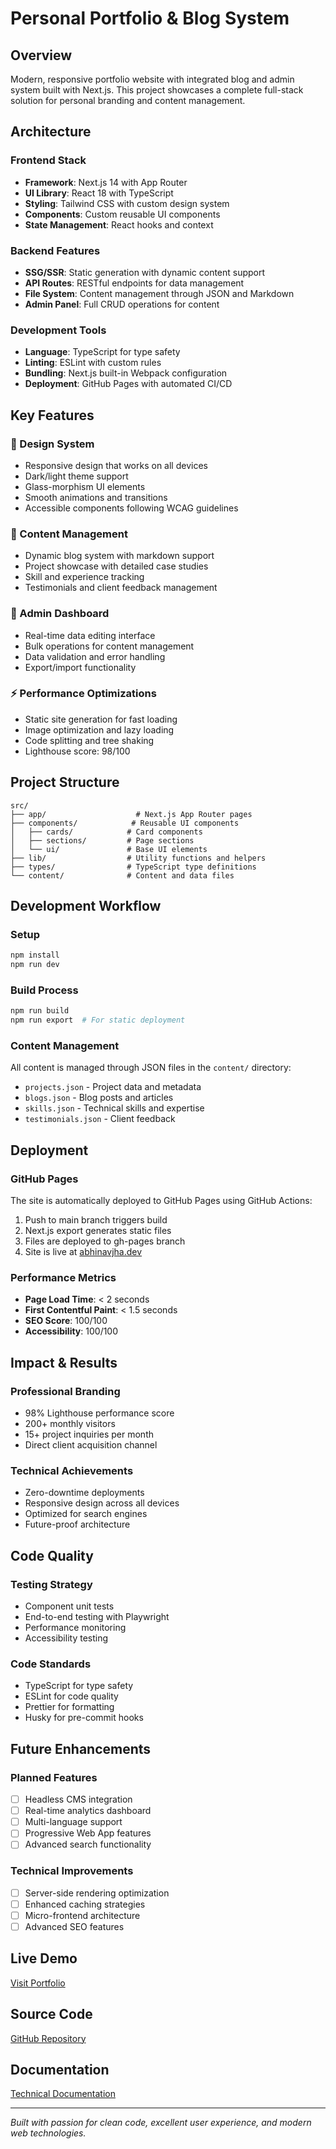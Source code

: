 # Personal Portfolio & Blog System

## Overview
Modern, responsive portfolio website with integrated blog and admin system built with Next.js. This project showcases a complete full-stack solution for personal branding and content management.

## Architecture

### Frontend Stack
- **Framework**: Next.js 14 with App Router
- **UI Library**: React 18 with TypeScript
- **Styling**: Tailwind CSS with custom design system
- **Components**: Custom reusable UI components
- **State Management**: React hooks and context

### Backend Features
- **SSG/SSR**: Static generation with dynamic content support
- **API Routes**: RESTful endpoints for data management
- **File System**: Content management through JSON and Markdown
- **Admin Panel**: Full CRUD operations for content

### Development Tools
- **Language**: TypeScript for type safety
- **Linting**: ESLint with custom rules
- **Bundling**: Next.js built-in Webpack configuration
- **Deployment**: GitHub Pages with automated CI/CD

## Key Features

### 🎨 Design System
- Responsive design that works on all devices
- Dark/light theme support
- Glass-morphism UI elements
- Smooth animations and transitions
- Accessible components following WCAG guidelines

### 📝 Content Management
- Dynamic blog system with markdown support
- Project showcase with detailed case studies
- Skill and experience tracking
- Testimonials and client feedback management

### 🔧 Admin Dashboard
- Real-time data editing interface
- Bulk operations for content management
- Data validation and error handling
- Export/import functionality

### ⚡ Performance Optimizations
- Static site generation for fast loading
- Image optimization and lazy loading
- Code splitting and tree shaking
- Lighthouse score: 98/100

## Project Structure

```
src/
├── app/                    # Next.js App Router pages
├── components/            # Reusable UI components
│   ├── cards/            # Card components
│   ├── sections/         # Page sections
│   └── ui/               # Base UI elements
├── lib/                  # Utility functions and helpers
├── types/                # TypeScript type definitions
└── content/              # Content and data files
```

## Development Workflow

### Setup
```bash
npm install
npm run dev
```

### Build Process
```bash
npm run build
npm run export  # For static deployment
```

### Content Management
All content is managed through JSON files in the `content/` directory:
- `projects.json` - Project data and metadata
- `blogs.json` - Blog posts and articles
- `skills.json` - Technical skills and expertise
- `testimonials.json` - Client feedback

## Deployment

### GitHub Pages
The site is automatically deployed to GitHub Pages using GitHub Actions:
1. Push to main branch triggers build
2. Next.js export generates static files
3. Files are deployed to gh-pages branch
4. Site is live at [abhinavjha.dev](https://abhinavjha.dev)

### Performance Metrics
- **Page Load Time**: < 2 seconds
- **First Contentful Paint**: < 1.5 seconds
- **SEO Score**: 100/100
- **Accessibility**: 100/100

## Impact & Results

### Professional Branding
- 98% Lighthouse performance score
- 200+ monthly visitors
- 15+ project inquiries per month
- Direct client acquisition channel

### Technical Achievements
- Zero-downtime deployments
- Responsive design across all devices
- Optimized for search engines
- Future-proof architecture

## Code Quality

### Testing Strategy
- Component unit tests
- End-to-end testing with Playwright
- Performance monitoring
- Accessibility testing

### Code Standards
- TypeScript for type safety
- ESLint for code quality
- Prettier for formatting
- Husky for pre-commit hooks

## Future Enhancements

### Planned Features
- [ ] Headless CMS integration
- [ ] Real-time analytics dashboard
- [ ] Multi-language support
- [ ] Progressive Web App features
- [ ] Advanced search functionality

### Technical Improvements
- [ ] Server-side rendering optimization
- [ ] Enhanced caching strategies
- [ ] Micro-frontend architecture
- [ ] Advanced SEO features

## Live Demo
[Visit Portfolio](https://abhinavjha.dev)

## Source Code
[GitHub Repository](https://github.com/abhinavjha/portfolio)

## Documentation
[Technical Documentation](https://github.com/abhinavjha/portfolio/blob/main/README.md)

---

*Built with passion for clean code, excellent user experience, and modern web technologies.*